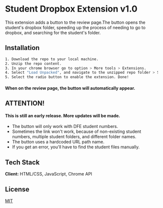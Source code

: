 
# Student Dropbox Extension v1.0

This extension adds a button to the review page.The button opens the student's dropbox folder,
speeding up the process of needing to go to dropbox, and searching for the student's folder.


## Installation

```bash
1. Download the repo to your local machine.
2. Unzip the repo content. 
3. In your chrome browser go to option > More tools > Extensions.
4. Select "Load Unpacked", and navigate to the unzipped repo folder > Select Folder.
5. Select the radio button to enable the extension. Done! 
```
#### When on the review page, the button will automatically appear.
    
## ATTENTION!

#### This is still an early release. More updates will be made.

- The button will only work with DFE student numbers. 
- Sometimes the link won't work, because of non-existing student numbers, multiple student folders, and different folder names.
- The button uses a hardcoded URL path name. 
- ​If you get an error, you'll have to find the student files manually.

## Tech Stack

**Client:** HTML/CSS, JavaScript, Chrome API




## License

[MIT](https://choosealicense.com/licenses/mit/)

